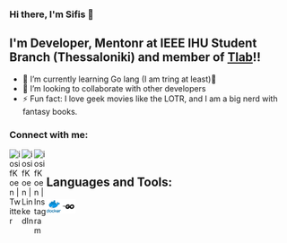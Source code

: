 ### Hi there, I'm Sifis 👋

<!-- [![Twitter Follow](https://img.shields.io/twitter/follow/codeSTACKr?color=1DA1F2&logo=twitter&style=for-the-badge)](https://twitter.com/KoenIosif)

-->
## I'm Developer, Mentonr at IEEE IHU Student Branch (Thessaloniki) and member of [Tlab][TlabWebsite]!!

 <!-- 

[![Website](https://www.tlab.gr/wp-content/uploads/2016/10/logo.png)](https://www.tlab.gr/)

- 🔭 I just launched with:
-->

- 🌱 I’m currently learning Go lang (I am tring at least)🤣
- 👯 I’m looking to collaborate with other developers
- ⚡ Fun fact: I love geek movies like the LOTR, and I am a big nerd with fantasy books.

### Connect with me:
[<img align="left" alt="iosifKoen | Twitter" width="22px" src="https://cdn.jsdelivr.net/npm/simple-icons@v3/icons/twitter.svg" />][twitter]
[<img align="left" alt="iosifKoen | LinkedIn" width="22px" src="https://cdn.jsdelivr.net/npm/simple-icons@v3/icons/linkedin.svg" />][linkedin]
[<img align="left" alt="iosifKoen | Instagram" width="22px" src="https://cdn.jsdelivr.net/npm/simple-icons@v3/icons/instagram.svg" />][instagram]
 
 <br />

## Languages and Tools:

<img align="left" alt="Docker" width="26px" src="https://raw.githubusercontent.com/github/explore/80688e429a7d4ef2fca1e82350fe8e3517d3494d/topics/docker/docker.png" />
<img align="left" alt="Go" width="26px" src="https://raw.githubusercontent.com/github/explore/80688e429a7d4ef2fca1e82350fe8e3517d3494d/topics/go/go.png" />



[TlabWebsite]: https://www.tlab.gr/
[twitter]: https://twitter.com/KoenIosif
[instagram]: https://www.instagram.com/iosif_96
[linkedin]: https://www.linkedin.com/in/iosif-koen/